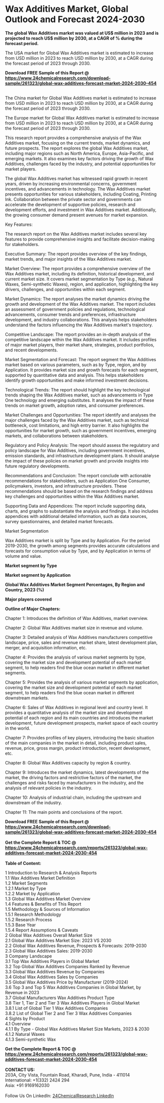 <h1>Wax Additives Market, Global Outlook and Forecast 2024-2030</h1><p><strong>The global Wax Additives market was valued at US$ million in 2023 and is projected to reach US$ million by 2030, at a CAGR of % during the forecast period.</strong></p><p>
</p><p>The USA market for Global Wax Additives market is estimated to increase from USD million in 2023 to reach USD million by 2030, at a CAGR during the forecast period of 2023 through 2030.</p><div><b>Download FREE Sample of this Report @ 
            <a href="https://www.24chemicalresearch.com/download-sample/261323/global-wax-additives-forecast-market-2024-2030-454">
            https://www.24chemicalresearch.com/download-sample/261323/global-wax-additives-forecast-market-2024-2030-454</a></b></div><br><p>
</p><p>The China market for Global Wax Additives market is estimated to increase from USD million in 2023 to reach USD million by 2030, at a CAGR during the forecast period of 2023 through 2030.</p><p>
</p><p>The Europe market for Global Wax Additives market is estimated to increase from USD million in 2023 to reach USD million by 2030, at a CAGR during the forecast period of 2023 through 2030.</p><p>
</p><p>This research report provides a comprehensive analysis of the Wax Additives market, focusing on the current trends, market dynamics, and future prospects. The report explores the global Wax Additives market, including major regions such as North America, Europe, Asia-Pacific, and emerging markets. It also examines key factors driving the growth of Wax Additives, challenges faced by the industry, and potential opportunities for market players.</p><p>
The global Wax Additives market has witnessed rapid growth in recent years, driven by increasing environmental concerns, government incentives, and advancements in technology. The Wax Additives market presents opportunities for various stakeholders, including Coating, Printing Ink. Collaboration between the private sector and governments can accelerate the development of supportive policies, research and development efforts, and investment in Wax Additives market. Additionally, the growing consumer demand present avenues for market expansion.</p><p>
Key Features:</p><p>
The research report on the Wax Additives market includes several key features to provide comprehensive insights and facilitate decision-making for stakeholders.</p><p>
Executive Summary: The report provides overview of the key findings, market trends, and major insights of the Wax Additives market.</p><p>
Market Overview: The report provides a comprehensive overview of the Wax Additives market, including its definition, historical development, and current market size. It covers market segmentation by Type (e.g., Natural Waxes, Semi-synthetic Waxes), region, and application, highlighting the key drivers, challenges, and opportunities within each segment.</p><p>
Market Dynamics: The report analyses the market dynamics driving the growth and development of the Wax Additives market. The report includes an assessment of government policies and regulations, technological advancements, consumer trends and preferences, infrastructure development, and industry collaborations. This analysis helps stakeholders understand the factors influencing the Wax Additives market's trajectory.</p><p>
Competitive Landscape: The report provides an in-depth analysis of the competitive landscape within the Wax Additives market. It includes profiles of major market players, their market share, strategies, product portfolios, and recent developments.</p><p>
Market Segmentation and Forecast: The report segment the Wax Additives market based on various parameters, such as by Type, region, and by Application. It provides market size and growth forecasts for each segment, supported by quantitative data and analysis. This helps stakeholders identify growth opportunities and make informed investment decisions.</p><p>
Technological Trends: The report should highlight the key technological trends shaping the Wax Additives market, such as advancements in Type One technology and emerging substitutes. It analyses the impact of these trends on market growth, adoption rates, and consumer preferences.</p><p>
Market Challenges and Opportunities: The report identify and analyses the major challenges faced by the Wax Additives market, such as technical bottleneck, cost limitations, and high entry barrier. It also highlights the opportunities for market growth, such as government incentives, emerging markets, and collaborations between stakeholders.</p><p>
Regulatory and Policy Analysis: The report should assess the regulatory and policy landscape for Wax Additives, including government incentives, emission standards, and infrastructure development plans. It should analyse the impact of these policies on market growth and provide insights into future regulatory developments.</p><p>
Recommendations and Conclusion: The report conclude with actionable recommendations for stakeholders, such as Application One Consumer, policymakers, investors, and infrastructure providers. These recommendations should be based on the research findings and address key challenges and opportunities within the Wax Additives market.</p><p>
Supporting Data and Appendices: The report include supporting data, charts, and graphs to substantiate the analysis and findings. It also includes appendices with additional detailed information, such as data sources, survey questionnaires, and detailed market forecasts.</p><p>
Market Segmentation</p><p>
Wax Additives market is split by Type and by Application. For the period 2019-2030, the growth among segments provides accurate calculations and forecasts for consumption value by Type, and by Application in terms of volume and value.</p><p>
<strong>Market segment by Type</strong></p><p>
</p><p>
<strong>Market segment by Application</strong></p><p>
</p><p>
<strong>Global Wax Additives Market Segment Percentages, By Region and Country, 2023 (%)</strong></p><p>
</p><p>
<strong>Major players covered</strong></p><p>
</p><p>
</p><p><strong>Outline of Major Chapters:</strong></p><p>
Chapter 1: Introduces the definition of Wax Additives, market overview.</p><p>
Chapter 2: Global Wax Additives market size in revenue and volume.</p><p>
Chapter 3: Detailed analysis of Wax Additives manufacturers competitive landscape, price, sales and revenue market share, latest development plan, merger, and acquisition information, etc.</p><p>
Chapter 4: Provides the analysis of various market segments by type, covering the market size and development potential of each market segment, to help readers find the blue ocean market in different market segments.</p><p>
Chapter 5: Provides the analysis of various market segments by application, covering the market size and development potential of each market segment, to help readers find the blue ocean market in different downstream markets.</p><p>
Chapter 6: Sales of Wax Additives in regional level and country level. It provides a quantitative analysis of the market size and development potential of each region and its main countries and introduces the market development, future development prospects, market space of each country in the world.</p><p>
Chapter 7: Provides profiles of key players, introducing the basic situation of the main companies in the market in detail, including product sales, revenue, price, gross margin, product introduction, recent development, etc.</p><p>
Chapter 8: Global Wax Additives capacity by region &amp; country.</p><p>
Chapter 9: Introduces the market dynamics, latest developments of the market, the driving factors and restrictive factors of the market, the challenges and risks faced by manufacturers in the industry, and the analysis of relevant policies in the industry.</p><p>
Chapter 10: Analysis of industrial chain, including the upstream and downstream of the industry.</p><p>
Chapter 11: The main points and conclusions of the report.</p><div><b>Download FREE Sample of this Report @ 
            <a href="https://www.24chemicalresearch.com/download-sample/261323/global-wax-additives-forecast-market-2024-2030-454">
            https://www.24chemicalresearch.com/download-sample/261323/global-wax-additives-forecast-market-2024-2030-454</a></b></div><br><div><b>Get the Complete Report & TOC @ 
            <a href="https://www.24chemicalresearch.com/reports/261323/global-wax-additives-forecast-market-2024-2030-454">
            https://www.24chemicalresearch.com/reports/261323/global-wax-additives-forecast-market-2024-2030-454</a></b></div><br>
            <b>Table of Content:</b><p>1 Introduction to Research & Analysis Reports<br />
    1.1 Wax Additives Market Definition<br />
    1.2 Market Segments<br />
        1.2.1 Market by Type<br />
        1.2.2 Market by Application<br />
    1.3 Global Wax Additives Market Overview<br />
    1.4 Features & Benefits of This Report<br />
    1.5 Methodology & Sources of Information<br />
        1.5.1 Research Methodology<br />
        1.5.2 Research Process<br />
        1.5.3 Base Year<br />
        1.5.4 Report Assumptions & Caveats<br />
2 Global Wax Additives Overall Market Size<br />
    2.1 Global Wax Additives Market Size: 2023 VS 2030<br />
    2.2 Global Wax Additives Revenue, Prospects & Forecasts: 2019-2030<br />
    2.3 Global Wax Additives Sales: 2019-2030<br />
3 Company Landscape<br />
    3.1 Top Wax Additives Players in Global Market<br />
    3.2 Top Global Wax Additives Companies Ranked by Revenue<br />
    3.3 Global Wax Additives Revenue by Companies<br />
    3.4 Global Wax Additives Sales by Companies<br />
    3.5 Global Wax Additives Price by Manufacturer (2019-2024)<br />
    3.6 Top 3 and Top 5 Wax Additives Companies in Global Market, by Revenue in 2023<br />
    3.7 Global Manufacturers Wax Additives Product Type<br />
    3.8 Tier 1, Tier 2 and Tier 3 Wax Additives Players in Global Market<br />
        3.8.1 List of Global Tier 1 Wax Additives Companies<br />
        3.8.2 List of Global Tier 2 and Tier 3 Wax Additives Companies<br />
4 Sights by Product<br />
    4.1 Overview<br />
        4.1.1 By Type - Global Wax Additives Market Size Markets, 2023 & 2030<br />
        4.1.2 Natural Waxes<br />
        4.1.3 Semi-synthetic Wax</p><div><b>Get the Complete Report & TOC @ 
            <a href="https://www.24chemicalresearch.com/reports/261323/global-wax-additives-forecast-market-2024-2030-454">
            https://www.24chemicalresearch.com/reports/261323/global-wax-additives-forecast-market-2024-2030-454</a></b></div><br><b>CONTACT US:</b><br>
            203A, City Vista, Fountain Road, Kharadi, Pune, India - 411014<br>
            International: +1(332) 2424 294<br>
            Asia: +91 9169162030 <br><br>
            Follow Us On LinkedIn: <a href="https://www.linkedin.com/company/24chemicalresearch/">24ChemicalResearch LinkedIn</a>